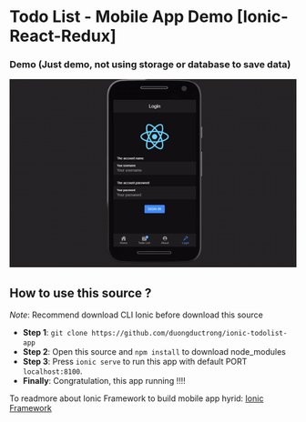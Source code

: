 # Todo List - Mobile App Demo [Ionic-React-Redux]

### Demo (Just demo, not using storage or database to save data)

![Demo](/git-resource/demo.gif)

## How to use this source ?

_Note_: Recommend download CLI Ionic before download this source

- **Step 1**: `git clone https://github.com/duongductrong/ionic-todolist-app`
- **Step 2**: Open this source and `npm install` to download node_modules
- **Step 3**: Press `ionic serve` to run this app with default PORT `localhost:8100`.
- **Finally**: Congratulation, this app running !!!!

To readmore about Ionic Framework to build mobile app hyrid: [Ionic Framework](https://ionicframework.com/docs/)
